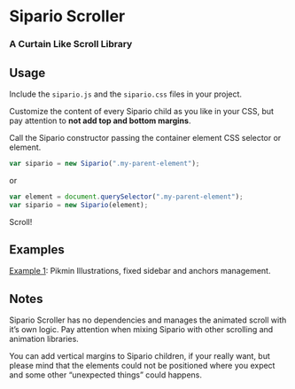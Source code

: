 # Sipario Scroller
### A Curtain Like Scroll Library

## Usage
Include the `sipario.js` and the `sipario.css` files in your project.

Customize the content of every Sipario child as you like in your CSS, but pay attention to **not add top and bottom margins**.

Call the Sipario constructor passing the container element CSS selector or element.
```javascript
var sipario = new Sipario(".my-parent-element");
```
or
```javascript
var element = document.querySelector(".my-parent-element");
var sipario = new Sipario(element);
```

Scroll!

## Examples

[Example 1](https://marcolago.github.io/sipario/examples/example-1.html): Pikmin Illustrations, fixed sidebar and anchors management.

## Notes

Sipario Scroller has no dependencies and manages the animated scroll with it’s own logic. Pay attention when mixing Sipario with other scrolling and animation libraries.

You can add vertical margins to Sipario children, if your really want, but please mind that the elements could not be positioned where you expect and some other “unexpected things” could happens.